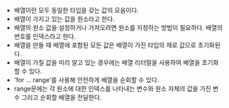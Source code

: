- 배열이란 모두 동일한 타입을 갖는 값의 모음이다.
- 배열이 가지고 있는 값을 원소라고 한다.
- 배열의 원소 값을 설정하거나 가져오려면 원소를 지정하는 방법이 필요하다. 배열의 번호를 인덱스라고 한다.
- 배열을 만들 때 배열에 포함된 모든 값은 배열이 가진 타입의 제로 값으로 초기화된다.
- 배열이 가질 값을 미리 알고 있는 경우에는 배열 리터럴을 사용하여 배열을 초기화 할 수 있다.
- 'for ... range'를 사용해 안전하게 배열을 순회할 수 있다.
- range문에는 각 원소에 대한 인덱스를 나타내는 변수와 원소 자체의 값을 가진 변수 그리고 순회할 배열을 전달한다. 